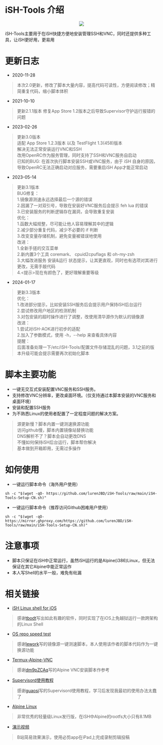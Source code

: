 # iSH-Tools 介绍

<p align="center">
<a href="https://ish.app">
<img src="https://github.com/lurenJBD/iSH-Tools/assets/31967654/c58c787e-1299-459a-97a3-38a507e2eeb1">
</a>
</p>

iSH-Tools主要用于在iSH快捷方便地安装管理SSH和VNC，同时还提供多种工具，让iSH更好用，更易用

# 更新日志

* 2020-11-28

> 本次2.0更新，修改了脚本大量内容，提高代码可读性，方便阅读修改；精简重复代码，缩小脚本体积

* 2021-10-10

> 更新2.1.1版本
> 修复App Store 1.2版本之后导致Supervisor守护运行报错的问题

* 2023-02-26

> 更新3.0版本<br/>
> 适配 App Store 1.2.3版本 以及 TestFlight 1.3(458)版本<br/>
> 解决无法正常安装运行VNC和SSH<br/>
> 改用OpenRC作为服务管理，同时支持了SSH和VNC服务自启动<br/>
> 已知的BUG: 在首次执行脚本安装SSH或VNC服务，由于 iSH 自身的原因，导致OpenRC无法正确启动对应服务，需要重启iSH App才能正常启动<br/>

* 2023-05-14

> 更新3.1版本<br/>
> BUG修复：<br/>
> 1.镜像源测速永远选择最后一个源的错误<br/>
> 2.因漏了一对双引号，导致在安装好VNC服务后会提示 feh lua 的错误<br/>
> 3.已安装服务的判断逻辑存在漏洞，会导致重复安装<br/>
> 优化：<br/>
> 1.函数大幅规整，尽可能让他人容易理解其中的逻辑<br/>
> 2.减少部分重复代码，减少不必要的 if 判断<br/>
> 3.改变变量存储机制，避免变量被错误地使用<br/>
> 改进：<br/>
> 1.全新手搓的交互菜单<br/>
> 2.新内置3个工具 coremark、 cpuid2cpuflags 和 oh-my-zsh<br/>
> 3.大幅改进服务 安装&运行 状态提示，让其更直观，同时也有选项对其进行更改，无需手敲代码<br/>
> 4.<提示>现在有颜色了，更好理解重要等级<br/>

* 2024-01-17
> 更新3.3版本<br/>
> 优化：<br/>
> 1.改进部分提示，比如安装SSH服务后会提示用户保持iSH后台运行<br/>
> 2.尝试修改用户地区的检测机制<br/>
> 3.对包安装的超时操作进行了调整，改使用清华源作为默认的镜像源<br/>
> 改进：<br/>
> 1.尝试对iSH-AOK进行初步的适配<br/>
> 2.加入了参数模式，使用 -h，--help 来查看具体内容<br/>
> 提醒：<br/>
> 后面准备处理一下/etc/iSH-Tools/配置文件存储混乱的问题，3.1之前的版本升级可能会提示需要再次初始化脚本<br/>


# 脚本主要功能

- 一键无交互式安装配置VNC服务和SSH服务。
- 支持修改VNC分辨率，更改桌面环境。（仅支持通过本脚本安装的VNC服务和桌面环境）
- 安装和配置SSH服务
- 为不熟悉Linux的使用者配置了一定程度问题的解决方案。

> 源更新慢？脚本内置一键测速换源功能<br/>
> 访问github慢，脚本内置镜像站替换功能<br/>
> DNS解析不了？脚本会自动更改DNS<br/>
> 不懂如何保持iSH后台运行，脚本帮你解决<br/>
> 基本做到开箱即用，无需过多操作

# 如何使用

* 一键运行脚本命令（海外用户使用）

`sh -c "$(wget -qO- https://github.com/lurenJBD/iSH-Tools/raw/main/iSH-Tools-Setup-CN.sh)"`

* 一键运行脚本命令（推荐访问Github困难用户使用）

`sh -c "$(wget -qO- https://mirror.ghproxy.com/https://github.com/lurenJBD/iSH-Tools/raw/main/iSH-Tools-Setup-CN.sh)"`

# 注意事项

- 脚本只保证在iSH中正常运行，虽然iSH运行的是Alpine(i386)Linux，但无法保证在其它Alpine中能正常运作
- 本人写Shell的水平一般，难免有纰漏

# 相关链接

* [iSH Linux shell for iOS](https://github.com/ish-app/ish)

> 感谢[tbodt](https://github.com/tbodt)写出如此有趣的软件，同时实现了在iOS上免越狱运行一款跨架构的Linux Shell

* [OS repo speed test](https://github.com/lework/script/blob/master/shell/test/os_repo_speed_test.sh)

> 感谢[lework](https://github.com/lework)写的镜像源一键测速脚本，本人使用该作者的脚本代码作为一键换源功能

* [Termux-Alpine-VNC](https://github.com/dm9pZCAq/TermuxAlpineVNC)

> 感谢[dm9pZCAq](https://github.com/dm9pZCAq)写的Alpine VNC安装脚本作参考

* [Supervisord使用教程](https://www.guaosi.com/2019/02/25/install-and-use-supervisor/)

> 感谢[guaosi](https://www.guaosi.com/)写的Supervisord使用教程，学习后发现我最初的使用办法太蠢了

* [Alpine Linux](https://alpinelinux.org)

> 非常优秀的轻量级Linux发行版，在iSH中Alpine的rootfs大小只有8.1MB

* [演示视频](https://b23.tv/YYaNXG)

> B站简易效果演示，使用必剪app在iPad上完成录制剪辑投稿
